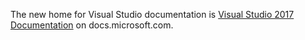 The new home for Visual Studio documentation is [Visual Studio 2017 Documentation](http://docs.microsoft.com/visualstudio) on docs.microsoft.com.